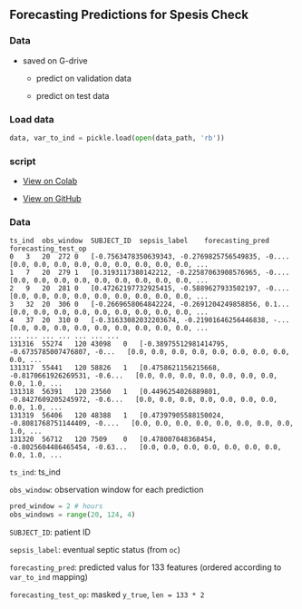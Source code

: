 ## Forecasting Predictions for Spesis Check


### Data

* saved on G-drive

  * predict on validation data
  
  * predict on test data

### Load data

```python
data, var_to_ind = pickle.load(open(data_path, 'rb'))
```

### script

* [View on Colab](https://colab.research.google.com/drive/1YEtYUQzxya_pCsEtBsJau3RShwK3Snpf?usp=sharing)

* [View on GitHub](https://github.com/JINHXu/Research-Module-WS22-Natalia-Pablo-Jinghua/blob/main/sepsis_check_data/pretext/strats_sepsis_pretext_forecasting.ipynb)

### Data

```
ts_ind	obs_window	SUBJECT_ID	sepsis_label	forecasting_pred	forecasting_test_op
0	3	20	272	0	[-0.7563478350639343, -0.2769825756549835, -0....	[0.0, 0.0, 0.0, 0.0, 0.0, 0.0, 0.0, 0.0, 0.0, ...
1	7	20	279	1	[0.3193117380142212, -0.22587063908576965, -0....	[0.0, 0.0, 0.0, 0.0, 0.0, 0.0, 0.0, 0.0, 0.0, ...
2	9	20	281	0	[0.47262197732925415, -0.5889627933502197, -0....	[0.0, 0.0, 0.0, 0.0, 0.0, 0.0, 0.0, 0.0, 0.0, ...
3	32	20	306	0	[-0.2669658064842224, -0.2691204249858856, 0.1...	[0.0, 0.0, 0.0, 0.0, 0.0, 0.0, 0.0, 0.0, 0.0, ...
4	37	20	310	0	[-0.31633082032203674, -0.21901646256446838, -...	[0.0, 0.0, 0.0, 0.0, 0.0, 0.0, 0.0, 0.0, 0.0, ...
...	...	...	...	...	...	...
131316	55274	120	43098	0	[-0.38975512981414795, -0.6735785007476807, -0...	[0.0, 0.0, 0.0, 0.0, 0.0, 0.0, 0.0, 0.0, 0.0, ...
131317	55441	120	58826	1	[0.4758621156215668, -0.8170661926269531, -0.6...	[0.0, 0.0, 0.0, 0.0, 0.0, 0.0, 0.0, 0.0, 1.0, ...
131318	56391	120	23560	1	[0.4496254026889801, -0.8427609205245972, -0.6...	[0.0, 0.0, 0.0, 0.0, 0.0, 0.0, 0.0, 0.0, 1.0, ...
131319	56406	120	48388	1	[0.47397905588150024, -0.8081768751144409, -0....	[0.0, 0.0, 0.0, 0.0, 0.0, 0.0, 0.0, 0.0, 1.0, ...
131320	56712	120	7509	0	[0.478007048368454, -0.8025604486465454, -0.63...	[0.0, 0.0, 0.0, 0.0, 0.0, 0.0, 0.0, 0.0, 1.0, ...
```

`ts_ind`: ts_ind

`obs_window`: observation window for each prediction

```python
pred_window = 2 # hours
obs_windows = range(20, 124, 4)
```
`SUBJECT_ID`: patient ID

`sepsis_label`: eventual septic status (from `oc`)

`forecasting_pred`: predicted valus for 133 features (ordered according to `var_to_ind` mapping)

`forecasting_test_op`: masked `y_true`, `len = 133 * 2`



